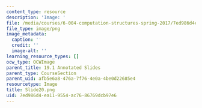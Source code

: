 ```yaml
---
content_type: resource
description: 'Image: '
file: /media/courses/6-004-computation-structures-spring-2017/7ed986d4ea119554ac7686769dcb97e6_Slide20.png
file_type: image/png
image_metadata:
  caption: ''
  credit: ''
  image-alt: ''
learning_resource_types: []
ocw_type: OCWImage
parent_title: 19.1 Annotated Slides
parent_type: CourseSection
parent_uid: afb5e6a8-476a-7f76-4e0a-4be0d22685e4
resourcetype: Image
title: Slide20.png
uid: 7ed986d4-ea11-9554-ac76-86769dcb97e6
---
```

